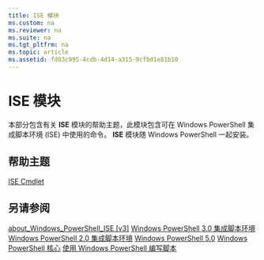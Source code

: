 ```yaml
---
title: ISE 模块
ms.custom: na
ms.reviewer: na
ms.suite: na
ms.tgt_pltfrm: na
ms.topic: article
ms.assetid: fd03c995-4cdb-4d14-a315-9cfbd1e81b10
---
```

# ISE 模块
本部分包含有关 **ISE** 模块的帮助主题，此模块包含可在 Windows PowerShell 集成脚本环境 (ISE) 中使用的命令。 **ISE** 模块随 Windows PowerShell 一起安装。

## 帮助主题
[ISE Cmdlet](http://go.microsoft.com/fwlink/?LinkID=254686)

## 另请参阅
[about_Windows_PowerShell_ISE [v3]](https://technet.microsoft.com/en-us/library/dfa54d47-60c6-4fff-8197-c747e8d411bb)
[Windows PowerShell 3.0 集成脚本环境](http://go.microsoft.com/fwlink/?LinkId=254681)
[Windows PowerShell 2.0 集成脚本环境](http://go.microsoft.com/fwlink/?LinkID=238569)
[Windows PowerShell 5.0](../core-modules/Windows-PowerShell-5.0.md)
[Windows PowerShell 核心](https://technet.microsoft.com/en-us/library/4b75f1e4-f327-48f3-92ab-bf5435094d41)
[使用 Windows PowerShell 编写脚本](../../getting-started/fundamental/Scripting-with-Windows-PowerShell.md)



<!--HONumber=May16_HO2-->


